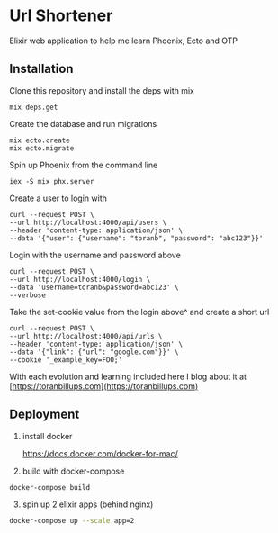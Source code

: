 # Url Shortener

Elixir web application to help me learn Phoenix, Ecto and OTP

## Installation

Clone this repository and install the deps with mix

```
mix deps.get
```

Create the database and run migrations

```
mix ecto.create
mix ecto.migrate
```

Spin up Phoenix from the command line

```
iex -S mix phx.server
```

Create a user to login with

```
curl --request POST \
--url http://localhost:4000/api/users \
--header 'content-type: application/json' \
--data '{"user": {"username": "toranb", "password": "abc123"}}'
```

Login with the username and password above

```
curl --request POST \
--url http://localhost:4000/login \
--data 'username=toranb&password=abc123' \
--verbose
```

Take the set-cookie value from the login above^ and create a short url

```
curl --request POST \
--url http://localhost:4000/api/urls \
--header 'content-type: application/json' \
--data '{"link": {"url": "google.com"}}' \
--cookie '_example_key=FOO;'
```

With each evolution and learning included here I blog about it at [https://toranbillups.com](https://toranbillups.com)


## Deployment

1) install docker

    https://docs.docker.com/docker-for-mac/

2) build with docker-compose

```bash
docker-compose build
```

3) spin up 2 elixir apps (behind nginx)

```bash
docker-compose up --scale app=2
```
